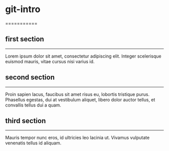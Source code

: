 # git-intro
===========

## first section
----------------

Lorem ipsum dolor sit amet, consectetur adipiscing elit. Integer scelerisque euismod mauris, vitae cursus nisi varius id.

## second section
-----------------

Proin sapien lacus, faucibus sit amet risus eu, lobortis tristique purus. Phasellus egestas, dui at vestibulum aliquet, libero dolor auctor tellus, et convallis tellus dui a quam.

## third section
----------------

Mauris tempor nunc eros, id ultricies leo lacinia ut. Vivamus vulputate venenatis tellus id aliquam.
